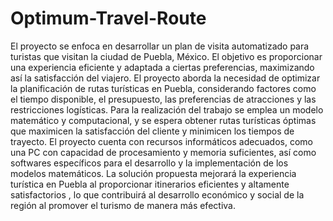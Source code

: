 # Optimum-Travel-Route
El proyecto se enfoca en desarrollar un plan de visita automatizado para turistas que visitan la ciudad de Puebla, México. El objetivo es proporcionar una experiencia eficiente y adaptada a ciertas preferencias, maximizando así la satisfacción del viajero. El proyecto aborda la necesidad de optimizar la planificación de rutas turísticas en Puebla, considerando factores como el tiempo disponible, el presupuesto, las preferencias de atracciones y las restricciones logísticas. Para la realización del trabajo se emplea un modelo matemático y computacional, y se espera obtener rutas turísticas óptimas que maximicen la satisfacción del cliente y minimicen los tiempos de trayecto. El proyecto cuenta con recursos informáticos adecuados, como una PC con capacidad de procesamiento y memoria suficientes, así como softwares específicos para el desarrollo y la implementación de los modelos matemáticos. La solución propuesta mejorará la experiencia turística en Puebla al proporcionar itinerarios eficientes y altamente satisfactorios , lo que contribuirá al desarrollo económico y social de la región al promover el turismo de manera más efectiva.
